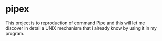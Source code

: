 # pipex
This project is to reproduction of command Pipe and this will let me discover in detail a UNIX mechanism that i already know by using it in my program.
